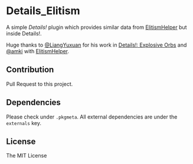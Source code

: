 # Details_Elitism

A simple *Details!* plugin which provides similar data from [ElitismHelper](https://github.com/amki/ElitismHelper) but inside Details!.

Huge thanks to [@LiangYuxuan](https://github.com/LiangYuxuan) for his work in [Details!: Explosive Orbs](https://github.com/LiangYuxuan/Details_ExplosiveOrbs) and [@amki](https://github.com/amki/ElitismHelper) with [ElitismHelper](https://github.com/amki/ElitismHelper).

## Contribution

Pull Request to this project.

## Dependencies

Please check under `.pkgmeta`. All external dependencies are under the `externals` key.

## License

The MIT License
